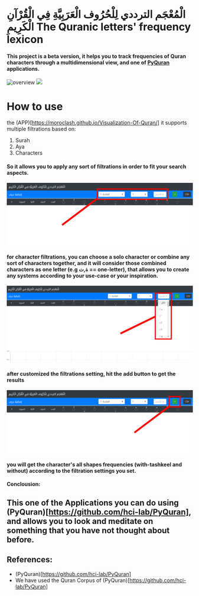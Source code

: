 # الْمُعْجَم الترددي لِلْحُرُوف الْعَرَبِيَّةِ فِي الْقُرْآنِ الْكَرِيمِ     The Quranic letters' frequency lexicon 

#### This project is a beta version, it helps you to track frequencies of Quran characters through a multidimensional view, and one of [PyQuran](https://github.com/hci-lab/PyQuran) applications.
![overview](.)
<img src="https://github.com/moroclash/Visualization-Of-Quran/master/images/img1.png">



# How to use
the (APP)[https://moroclash.github.io/Visualization-Of-Quran/]
it supports multiple filtrations based on:
1. Surah
2. Aya
3. Characters
#### So it allows you to apply any sort of filtrations in order to fit your search aspects.
![filteration options](./images/img3.png)


#### for character filtrations, you can choose a solo character or combine any sort of characters together, and it will consider those combined characters as one letter (e.g ة,ت == one-letter), that allows you to create any systems according to your use-case or your inspiration.
![filteration based characters](./images/img8.png)

#### after customized the filtrations setting, hit the add button to get the results
![Append button](./images/img5.png)

#### you will get the character's all shapes frequencies (with-tashkeel and without) according to the filtration settings you set.


#### Conclousion:
## This one of the Applications you can do using (PyQuran)[https://github.com/hci-lab/PyQuran], and allows you to look and meditate on something that you have not thought about before.


## References:
* (PyQuran)[https://github.com/hci-lab/PyQuran]
* We have used the Quran Corpus of (PyQuran)[https://github.com/hci-lab/PyQuran]
